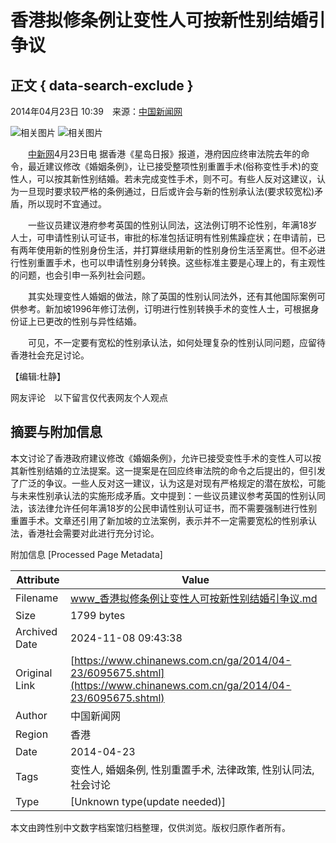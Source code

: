 # 香港拟修条例让变性人可按新性别结婚引争议

## 正文 { data-search-exclude }


2014年04月23日 10:39　来源：[中国新闻网](http://www.chinanews.com/) 

![相关图片](http://www.chinanews.com/fileftp/2020/03/2020-03-11/U194P4T47D46410F978DT20200311093349.jpg)
![相关图片](http://www.chinanews.com/fileftp/2020/03/2020-03-11/U194P4T47D46410F977DT20200311083723.jpg)

　　[中新网](http://www.chinanews.com/)4月23日电 据香港《星岛日报》报道，港府因应终审法院去年的命令，最近建议修改《婚姻条例》，让已接受整项性别重置手术(俗称变性手术)的变性人，可以按其新性别结婚。若未完成变性手术，则不可。有些人反对这建议，认为一旦现时要求较严格的条例通过，日后或许会与新的性别承认法(要求较宽松)矛盾，所以现时不宜通过。

　　一些议员建议港府参考英国的性别认同法，这法例订明不论性别，年满18岁人士，可申请性别认可证书，审批的标准包括证明有性别焦躁症状；在申请前，已有两年使用新的性别身份生活，并打算继续用新的性别身份生活至离世。但不必进行性别重置手术，也可以申请性别身分转换。这些标准主要是心理上的，有主观性的问题，也会引申一系列社会问题。

　　其实处理变性人婚姻的做法，除了英国的性别认同法外，还有其他国际案例可供参考。新加坡1996年修订法例，订明进行性别转换手术的变性人士，可根据身份证上已更改的性别与异性结婚。

　　可见，不一定要有宽松的性别承认法，如何处理复杂的性别认同问题，应留待香港社会充足讨论。

【编辑:杜静】

网友评论　以下留言仅代表网友个人观点

## 摘要与附加信息

<!-- tcd_abstract -->
本文讨论了香港政府建议修改《婚姻条例》，允许已接受变性手术的变性人可以按其新性别结婚的立法提案。这一提案是在回应终审法院的命令之后提出的，但引发了广泛的争议。一些人反对这一建议，认为这是对现有严格规定的潜在放松，可能与未来性别承认法的实施形成矛盾。文中提到：一些议员建议参考英国的性别认同法，该法律允许任何年满18岁的公民申请性别认可证书，而不需要强制进行性别重置手术。文章还引用了新加坡的立法案例，表示并不一定需要宽松的性别承认法，香港社会需要对此进行充分讨论。
<!-- tcd_abstract_end -->

附加信息 [Processed Page Metadata]

| Attribute       | Value                                  |
|-----------------|----------------------------------------|
| Filename        | www_香港拟修条例让变性人可按新性别结婚引争议.md                             |
| Size            | 1799 bytes                           |
| Archived Date   | 2024-11-08 09:43:38                             |
| Original Link   | [https://www.chinanews.com.cn/ga/2014/04-23/6095675.shtml](https://www.chinanews.com.cn/ga/2014/04-23/6095675.shtml)                       |
| Author          | 中国新闻网                               |
| Region          | 香港                               |
| Date            | 2014-04-23                                 |
| Tags            | 变性人, 婚姻条例, 性别重置手术, 法律政策, 性别认同法, 社会讨论                                 |
| Type            | [Unknown type(update needed)]                                 |
<!-- tcd_table_end -->

本文由跨性别中文数字档案馆归档整理，仅供浏览。版权归原作者所有。
